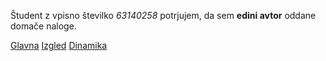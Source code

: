 Študent z vpisno številko _63140258_ potrjujem, da sem __edini avtor__ oddane domače naloge.

[Glavna](https://rawgit.com/meemaw/stroboskop/master/stroboskop.html)
[Izgled](https://rawgit.com/meemaw/stroboskop/izgled/stroboskop.html)
[Dinamika](https://rawgit.com/meemaw/stroboskop/dinamika/stroboskop.html)